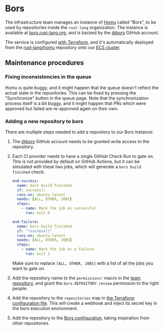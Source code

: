 # Bors

The infrastructure team manages an instance of [Homu] called "Bors", to be used
by repositories inside the `rust-lang` organization. The instance is available
at [bors.rust-lang.org], and is backed by the [@bors] GitHub account.

The service is configured [with Terraform][tf], and it's automatically deployed
from the [rust-lang/homu] repository onto our [ECS cluster][ecs].

## Maintenance procedures

### Fixing inconsistencies in the queue

Homu is quite buggy, and it might happen that the queue doesn't reflect the
actual state in the repositories. This can be fixed by pressing the
"Synchronize" button in the queue page. Note that the synchronization process
itself is a bit buggy, and it might happen that PRs which were approved but
failed are re-approved again on their own.

### Adding a new repository to bors

There are multiple steps needed to add a repository to our Bors instance:

1. The [@bors] GitHub account needs to be granted write access to the
   repository.

2. Each CI provider needs to have a single GitHub Check Run to gate on. This is
   not provided by default on GitHub Actions, but it can be simulated with
   these two jobs, which will generate a `bors build finished` check:

   ```yaml
   end-success:
     name: bors build finished
     if: success()
     runs-on: ubuntu-latest
     needs: [ALL, OTHER, JOBS]
     steps:
       - name: Mark the job as successful
         run: exit 0

   end-failure:
     name: bors build finished
     if: "!success()"
     runs-on: ubuntu-latest
     needs: [ALL, OTHER, JOBS]
     steps:
       - name: Mark the job as a failure
         run: exit 1
   ```

   Make sure to replace `[ALL, OTHER, JOBS]` with a list of all the jobs you
   want to gate on.

3. Add the repository name to the `permissions!` macro in the [team
   repository][team-permissions.rs], and grant the `bors.REPOSITORY.review`
   permission to the right people.

3. Add the repository to the `repositories` map in [the Terraform configuration
   file][tf-repos]. This will create a webhook and inject its secret key in the
   bors execution environment.

4. Add the repository to the [Bors configuration][bors-config], taking
   inspiration from other repositories.

[@bors]: https://github.com/bors
[Homu]: https://github.com/rust-lang/homu
[bors-config]: https://github.com/rust-lang/homu/blob/master/cfg.production.toml
[bors.rust-lang.org]: https://bors.rust-lang.org
[ecs]: ./ecs-service.md
[rust-lang/homu]: https://github.com/rust-lang/homu
[team-permissions.rs]: https://github.com/rust-lang/team/blob/master/src/permissions.rs
[tf-repos]: https://github.com/rust-lang/simpleinfra/blob/master/terraform/bors/_config.auto.tfvars
[tf]: https://github.com/rust-lang/simpleinfra/tree/master/terraform/bors/
